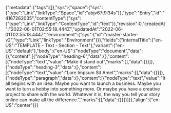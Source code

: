 {"metadata":{"tags":[]},"sys":{"space":{"sys":{"type":"Link","linkType":"Space","id":"abjv67t9l34s"}},"type":"Entry","id":"4167262035","contentType":{"sys":{"type":"Link","linkType":"ContentType","id":"text"}},"revision":0,"createdAt":"2022-06-01T02:55:18.444Z","updatedAt":"2022-06-01T02:55:18.444Z","environment":{"sys":{"id":"master-starter-v2","type":"Link","linkType":"Environment"}}},"fields":{"internalTitle":{"en-US":"TEMPLATE - Text - Section - Text"},"variant":{"en-US":"default"},"body":{"en-US":{"nodeType":"document","data":{},"content":[{"nodeType":"heading-6","data":{},"content":[{"nodeType":"text","value":"Make it stand out","marks":[],"data":{}}]},{"nodeType":"heading-3","data":{},"content":[{"nodeType":"text","value":"Lore Impsum Sit Amet","marks":[],"data":{}}]},{"nodeType":"paragraph","data":{},"content":[{"nodeType":"text","value":"It all begins with an idea. Maybe you want to launch a business. Maybe you want to turn a hobby into something more. Or maybe you have a creative project to share with the world. Whatever it is, the way you tell your story online can make all the difference.","marks":[],"data":{}}]}]}},"align":{"en-US":"center"}}}